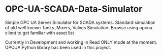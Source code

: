 # OPC-UA-SCADA-Data-Simulator

Simple OPC UA Server Simulator for SCADA systems. Standard simulation of old well known Tanks ,Mixers, Valves Simulation. 
Browse using opcua-client to get familiar with asset list

Currently in Development and working in Read ONLY mode at the moment.
OPCUA Python library has been used in this project.
